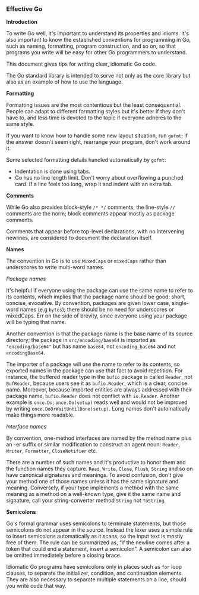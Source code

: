 ### Effective Go

**Introduction**

To write Go well, it's important to understand its properties and idioms. It's also important to know the established conventions for programming in Go, such as naming, formatting, program construction, and so on, so that programs you write will be easy for other Go programmers to understand.

This document gives tips for writing clear, idiomatic Go code.

The Go standard library is intended to serve not only as the core library but also as an example of how to use the language.

**Formatting**

Formatting issues are the most contentious but the least consequential. People can adapt to different formatting styles but it's better if they don't have to, and less time is devoted to the topic if everyone adheres to the same style.

If you want to know how to handle some new layout situation, run `gofmt`; if the answer doesn't seem right, rearrange your program, don't work around it.

Some selected formatting details handled automatically by `gofmt`:

- Indentation is done using tabs.
- Go has no line length limit. Don't worry about overflowing a punched card. If a line feels too long, wrap it and indent with an extra tab.

**Comments**

While Go also provides block-style `/* */` comments, the line-style `//` comments are the norm; block comments appear mostly as package comments.

Comments that appear before top-level declarations, with no intervening newlines, are considered to document the declaration itself.

**Names**

The convention in Go is to use `MixedCaps` or `mixedCaps` rather than underscores to write multi-word names.

_Package names_

It's helpful if everyone using the package can use the same name to refer to its contents, which implies that the package name should be good: short, concise, evocative. By convention, packages are given lower case, single-word names (e.g `bytes`); there should be no need for underscores or mixedCaps. Err on the side of brevity, since everyone using your package will be typing that name.

Another convention is that the package name is the base name of its source directory; the package in `src/encoding/base64` is imported as `"encoding/base64"` but has name `base64`, not `encoding_base64` and not `encodingBase64`.

The importer of a package will use the name to refer to its contents, so exported names in the package can use that fact to avoid repetition. For instance, the buffered reader type in the `bufio` package is called `Reader`, not `BufReader`, because users see it as `bufio.Reader`, which is a clear, concise name. Moreover, because imported entities are always addressed with their package name, `bufio.Reader` does not conflict with `io.Reader`. Another example is `once.Do`; `once.Do(setup)` reads well and would not be improved by writing `once.DoOrWaitUntilDone(setup)`. Long names don't automatically make things more readable.

_Interface names_

By convention, one-method interfaces are named by the method name plus an -er suffix or similar modification to construct an agent noun: `Reader`, `Writer`, `Formatter`, `CloseNotifier` etc.

There are a number of such names and it's productive to honor them and the function names they capture. `Read`, `Write`, `Close`, `Flush`, `String` and so on have canonical signatures and meanings. To avoid confusion, don't give your method one of those names unless it has the same signature and meaning. Conversely, if your type implements a method with the same meaning as a method on a well-known type, give it the same name and signature; call your string-converter method `String` not `ToString`.

**Semicolons**

Go's formal grammar uses semicolons to terminate statements, but those semicolons do not appear in the source. Instead the lexer uses a simple rule to insert semicolons automatically as it scans, so the input text is mostly free of them. The rule can be summarized as, “if the newline comes after a token that could end a statement, insert a semicolon”. A semicolon can also be omitted immediately before a closing brace.

Idiomatic Go programs have semicolons only in places such as `for` loop clauses, to separate the initializer, condition, and continuation elements. They are also necessary to separate multiple statements on a line, should you write code that way.


